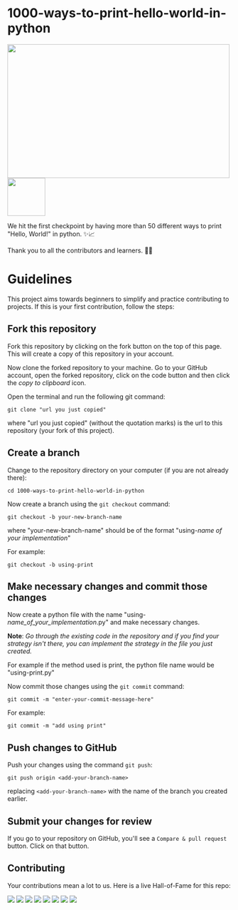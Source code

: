 # 1000-ways-to-print-hello-world-in-python
<img src="https://user-images.githubusercontent.com/63253596/104130147-d0b72380-5334-11eb-881b-52971dfb671a.png" width="500" height="300">

<img src="https://tokei.rs/b1/github/Goku-kun/1000-ways-to-print-hello-world-in-python?category=files" width="85">

We hit the first checkpoint by having more than 50 different ways to print "Hello, World!" in python. ✨📈 

Thank you to all the contributors and learners. 🧙‍♂️


# Guidelines

This project aims towards beginners to simplify and practice contributing to projects. If this is your first contribution, follow the steps:

## Fork this repository

Fork this repository by clicking on the fork button on the top of this page.
This will create a copy of this repository in your account.

Now clone the forked repository to your machine. Go to your GitHub account, open the forked repository, click on the code button and then click the _copy to clipboard_ icon.

Open the terminal and run the following git command:

```
git clone "url you just copied"
```

where "url you just copied" (without the quotation marks) is the url to this repository (your fork of this project).

## Create a branch

Change to the repository directory on your computer (if you are not already there):

```
cd 1000-ways-to-print-hello-world-in-python
```

Now create a branch using the `git checkout` command:

```
git checkout -b your-new-branch-name
```

where "your-new-branch-name" should be of the format "using-_name of your implementation_"

For example:

```
git checkout -b using-print
```
## Make necessary changes and commit those changes

Now create a python file with the name "using-_name_of_your_implementation_.py" and make necessary changes.

__Note__: _Go through the existing code in the repository and if you find your strategy isn't there, you can implement the strategy in the file you just created._

For example if the method used is print, the python file name would be "using-print.py"

Now commit those changes using the `git commit` command:

```
git commit -m "enter-your-commit-message-here"
```

For example:

```
git commit -m "add using print"
```

## Push changes to GitHub

Push your changes using the command `git push`:

```
git push origin <add-your-branch-name>
```

replacing `<add-your-branch-name>` with the name of the branch you created earlier.

## Submit your changes for review

If you go to your repository on GitHub, you'll see a `Compare & pull request` button. Click on that button.






## Contributing

Your contributions mean a lot to us. Here is a live Hall-of-Fame for this repo:

[![](https://sourcerer.io/fame/Goku-kun/Goku-kun/1000-ways-to-print-hello-world-in-python/images/0)](https://sourcerer.io/fame/Goku-kun/Goku-kun/1000-ways-to-print-hello-world-in-python/links/0)
[![](https://sourcerer.io/fame/Goku-kun/Goku-kun/1000-ways-to-print-hello-world-in-python/images/1)](https://sourcerer.io/fame/Goku-kun/Goku-kun/1000-ways-to-print-hello-world-in-python/links/1)
[![](https://sourcerer.io/fame/Goku-kun/Goku-kun/1000-ways-to-print-hello-world-in-python/images/2)](https://sourcerer.io/fame/Goku-kun/Goku-kun/1000-ways-to-print-hello-world-in-python/links/2)
[![](https://sourcerer.io/fame/Goku-kun/Goku-kun/1000-ways-to-print-hello-world-in-python/images/3)](https://sourcerer.io/fame/Goku-kun/Goku-kun/1000-ways-to-print-hello-world-in-python/links/3)
[![](https://sourcerer.io/fame/Goku-kun/Goku-kun/1000-ways-to-print-hello-world-in-python/images/4)](https://sourcerer.io/fame/Goku-kun/Goku-kun/1000-ways-to-print-hello-world-in-python/links/4)
[![](https://sourcerer.io/fame/Goku-kun/Goku-kun/1000-ways-to-print-hello-world-in-python/images/5)](https://sourcerer.io/fame/Goku-kun/Goku-kun/1000-ways-to-print-hello-world-in-python/links/5)
[![](https://sourcerer.io/fame/Goku-kun/Goku-kun/1000-ways-to-print-hello-world-in-python/images/6)](https://sourcerer.io/fame/Goku-kun/Goku-kun/1000-ways-to-print-hello-world-in-python/links/6)
[![](https://sourcerer.io/fame/Goku-kun/Goku-kun/1000-ways-to-print-hello-world-in-python/images/7)](https://sourcerer.io/fame/Goku-kun/Goku-kun/1000-ways-to-print-hello-world-in-python/links/7)

